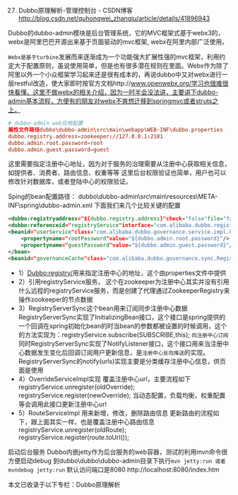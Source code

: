 

27. Dubbo原理解析-管理控制台 - CSDN博客 http://blog.csdn.net/quhongwei_zhanqiu/article/details/41896943

Dubbo的dubbo-admin模块是后台管理系统，它的MVC框架式基于webx3的，webx是阿里巴巴开源出来基于页面驱动的mvc框架, webx在阿里内部广泛使用。

`Webx是基于turbine`发展而来逐渐成为一个功能强大扩展性强的mvc框架，利用约定大于配置原则，虽说使用简单，但是也有很多潜在规则在里面。Webx作为除了阿里以外一个小众框架学习起来还是很有成本的，再说dubbo中又对webx进行一层restful改造，使大家即时按官方文档http://www.openwebx.org/学习也很难很快看懂。这里不做webx的相关介绍，因为一时半会没法讲，主要讲下dubbo-admin基本流程，方便有的朋友对webx不爽想迁移到springmvc或者struts之上。
 
```conf
# dubbo-admin web应用配置
属性文件路径dubbo\dubbo-admin\src\main\webapp\WEB-INF\dubbo.properties
dubbo.registry.address=zookeeper://127.0.0.1:2181
dubbo.admin.root.password=root
dubbo.admin.guest.password=guest
```

这里需要指定注册中心地址，因为对于服务的治理需要从注册中心获取相关信息，如提供者、消费者、路由信息、权重等等
这里后台权限验证也简单，用户也可以修改针对数据库，或者登陆中心的权限验证。
 
Sping的bean配置路径：
dubbo\dubbo-admin\src\main\resources\META-INF\spring\dubbo-admin.xml
下面我们来几个比较关键的配置
```xml
<dubbo:registryaddress="${dubbo.registry.address}"check="false"file="false"/>
<dubbo:referenceid="registryService"interface="com.alibaba.dubbo.registry.RegistryService"check="false"/>
<beanid="userService"class="com.alibaba.dubbo.governance.service.impl.UserServiceImpl">
    <propertyname="rootPassword"value="${dubbo.admin.root.password}"/>
    <propertyname="guestPassword"value="${dubbo.admin.guest.password}"/>
</bean>
<beanid="governanceCache"class="com.alibaba.dubbo.governance.sync.RegistryServerSync"/>
```

+ 1）<Dubbo:registry/>用来指定注册中心的地址，这个由properties文件中提供
+ 2）引用registryService服务， 这个在zookeeper为注册中心其实并没有引用什么远程的registryService服务，而是创建了代理通过ZookeeperRegistry来操作zookeeper的节点数据
+ 3）RegistryServerSync这个bean用来订阅同步注册中心数据
RegistryServerSync实现了InitializingBean接口，这个接口是spring提供的一个回调在spring初始化bean的时当bean的参数都被设置的时候调用，这个的方法实现为：registryService.subscribe(SUBSCRIBE,this); `向注册中心订阅`
同时RegistryServerSync实现了NotifyListener接口，这个接口用来当注册中心数据发生变化后回调订阅用户更新信息，是`注册中心反向推送`的实现。
RegistryServerSync的notify(urls)实现主要是分类缓存注册中心信息，供页面是使用
+ 4）OverrideServiceImpl实现 覆盖注册中心url，主要流程如下
registryService.unregister(oldOverride);
registryService.register(newOverride);
当动态配置，负载均衡，权重配置等会调用此接口更新注册中心url
+ 5）RouteServiceImpl 用来新增，修改，删除路由信息
更新路由的流程如下，跟上面其实一样，也是覆盖注册中心路由信息
 registryService.unregister(oldRoute);
 registryService.register(route.toUrl());
 
 
启动后台服务
Dubbo内嵌jetty作为后台服务的web容器，测试的利用mvn命令很方便启动debug
到dubbo\dubbo\dubbo-admin目录下执行`mvn jetty:run 或者mvndebug jetty:run`
默认访问端口是8080
http://localhost:8080/index.htm

本文已收录于以下专栏：Dubbo原理解析
